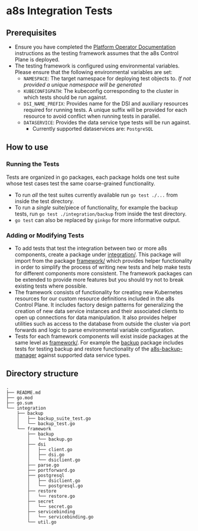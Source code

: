 # a8s Integration Tests

## Prerequisites
- Ensure you have completed the
  [Platform Operator Documentation][Platform Operator Documentation]
  instructions as the testing framework assumes that the a8s Control Plane is
  deployed.
- The testing framework is configured using environmental variables. Please
  ensure that the following environmental variables are set:
    - `NAMESPACE`: The target namespace for deploying test objects to. *If not 
       provided a unique namespace will be generated*
    - `KUBECONFIGPATH`: The kubeconfig corresponding to the cluster in which
       tests should be run against.
    - `DSI_NAME_PREFIX`: Provides name for the DSI and auxiliary resources
       required for running tests. A unique suffix will be provided for each
       resource to avoid conflict when running tests in parallel.
    - `DATASERVICE`: Provides the data service type tests will be run against.
        - Currently supported dataservices are: `PostgreSQL`

## How to use

### Running the Tests
Tests are organized in go packages, each package holds one test suite whose
test cases test the same coarse-grained functionality.
- To run *all* the test suites currently available run `go test ./...` from
  inside the test directory.
- To run a *single* suite/piece of functionality, for example the backup tests,
  run `go test ./integration/backup` from inside the test directory.
- `go test` can also be replaced by `ginkgo` for more informative output.

### Adding or Modifying Tests
- To add tests that test the integration between two or more a8s components, 
  create a package under [integration/][Integration package]. This package will
  import from the package [framework/][Framework package] which provides helper
  functionality in order to simplify the process of writing new tests and help
  make tests for different components more consistent. The framework packages
  can be extended to provide more features but you should try not to break
  existing tests where possible.
- The framework consists of functionality for creating new Kubernetes resources
  for our custom resource definitions included in the a8s Control Plane. It
  includes factory design patterns for generalizing the creation of new data
  service instances and their associated clients to open up connections for
  data manipulation. It also provides helper utilities such as access to the
  database from outside the cluster via port forwards and logic to parse
  environmental variable configuration.
- Tests for each framework components will exist inside packages at the same
  level as [framework/][Framework package]. For example the
  [backup][Backup package] package includes tests for testing backup and
  restore functionality of the [a8s-backup-manager][a8s-backup-manager] against
  supported data service types.

## Directory structure
```
.
├── README.md
├── go.mod
├── go.sum
└── integration
    ├── backup
    │   ├── backup_suite_test.go
    │   └── backup_test.go
    └── framework
        ├── backup
        │   └── backup.go
        ├── dsi
        │   ├── client.go
        │   ├── dsi.go
        │   └── dsiclient.go
        ├── parse.go
        ├── portforward.go
        ├── postgresql
        │   ├── dsiclient.go
        │   └── postgresql.go
        ├── restore
        │   └── restore.go
        ├── secret
        │   └── secret.go
        ├── servicebinding
        │   └── servicebinding.go
        └── util.go
```

[a8s-backup-manager]: https://github.com/anynines/a8s-backup-manager/
[Platform Operator Documentation]: ../docs/platform-operators/installing_framework.md
[Framework package]: integration/framework/
[Backup package]: integration/backup
[Integration package]: integration
